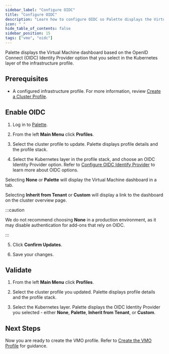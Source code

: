 ```yaml
---
sidebar_label: "Configure OIDC"
title: "Configure OIDC"
description: "Learn how to configure OIDC so Palette displays the Virtual Machine Dashboard."
icon: " "
hide_table_of_contents: false
sidebar_position: 15
tags: ["vmo", "oidc"]
---
```





Palette displays the Virtual Machine dashboard based on the OpenID Connect (OIDC) Identity Provider option that you select in the Kubernetes layer of the infrastructure profile.


## Prerequisites

- A configured infrastructure profile. For more information, review [Create a Cluster Profile](/cluster-profiles/task-define-profile).


## Enable OIDC

1. Log in to [Palette](https://console.spectrocloud.com/).

2. From the left **Main Menu** click **Profiles**.

3. Select the cluster profile to update. Palette displays profile details and the profile stack.

4. Select the Kubernetes layer in the profile stack, and choose an OIDC Identity Provider option. Refer to [Configure OIDC Identify Provider](../../integrations/kubernetes.md#configure-oidc-identity-provider) to learn more about OIDC options.

  Selecting **None** or **Palette** will display the Virtual Machine dashboard in a tab.

  Selecting **Inherit from Tenant** or **Custom** will display a link to the dashboard on the cluster overview page.

  :::caution

  We do not recommend choosing **None** in a production environment, as it may disable authentication for add-ons that rely on OIDC.

  :::

5. Click **Confirm Updates**. 

6. Save your changes.


## Validate

1. From the left **Main Menu** click **Profiles**.

2. Select the cluster profile you updated. Palette displays profile details and the profile stack.

3. Select the Kubernetes layer. Palette displays the OIDC Identity Provider you selected - either **None**, **Palette**, **Inherit from Tenant**, or **Custom**.


## Next Steps

Now you are ready to create the VMO profile. Refer to [Create the VMO Profile](/vm-management/vm-packs-profiles/create-vmo-profile) for guidance.


